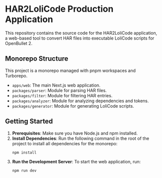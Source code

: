 # HAR2LoliCode Production Application

This repository contains the source code for the HAR2LoliCode application, a web-based tool to convert HAR files into executable LoliCode scripts for OpenBullet 2.

## Monorepo Structure

This project is a monorepo managed with pnpm workspaces and Turborepo.

- `apps/web`: The main Next.js web application.
- `packages/parser`: Module for parsing HAR files.
- `packages/filter`: Module for filtering HAR entries.
- `packages/analyzer`: Module for analyzing dependencies and tokens.
- `packages/generator`: Module for generating LoliCode scripts.

## Getting Started

1.  **Prerequisites**: Make sure you have Node.js and npm installed.
2.  **Install Dependencies**: Run the following command in the root of the project to install all dependencies for the monorepo:
    ```bash
    npm install
    ```
3.  **Run the Development Server**: To start the web application, run:
    ```bash
    npm run dev
    ```
